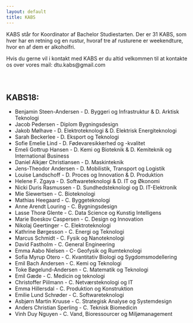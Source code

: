 ```yaml
---
layout: default
title: KABS
---
```


<p>KABS står for Koordinator af Bachelor Studiestarten. Der er 31 KABS, som hver har en retning og en rustur, hvoraf tre af rusturene er weekendture, hvor en af dem er alkoholfri. </p>
<p>Hvis du gerne vil i kontakt med KABS er du altid velkommen til at kontakte os over vores mail: dtu.kabs@gmail.com</p>

<h2>KABS18:</h2>
<ul>
  <li>Benjamin Steen-Andersen - D. Byggeri og Infrastruktur & D. Arktisk Teknologi</li>
  <li>Jacob Pedersen - Diplom Bygningsdesign</li>
  <li>Jakob Mølhave - D. Elektroteknologi & D. Elektrisk Energiteknologi</li>
  <li>Sarah Beckerlee - D. Eksport og Teknologi</li>
  <li>Sofie Emelie Lind - D. Fødevaresikkerhed og -kvalitet</li>
  <li>Emeli Gottrup Hansen - D. Kemi og Bioteknik & D. Kemiteknik og International Business</li>
  <li>Daniel Alkjær Christiansen - D. Maskinteknik</li>
  <li>Jens-Theodor Andersen - D. Mobilistik, Transport og Logistik</li>
  <li>Louise Landschoff - D. Proces og Innovation & D. Produktion</li>
  <li>Helene F. Zgaya - D. Softwareteknologi & D. IT og Økonomi</li>
  <li>Nicki Duris Rasmussen - D. Sundhedsteknologi og D. IT-Elektronik</li>
  <li>Mie Siewertsen - C. Bioteknologi</li>
  <li>Mathias Heegaard - C. Byggeteknologi</li>
  <li>Anne Arendt Louring - C. Bygningsdesign</li>
  <li>Lasse Thorø Glente - C. Data Science og Kunstig Intelligens</li>
  <li>Marie Boeskov Caspersen - C. Design og Innovation</li>
  <li>Nikolaj Geertinger - C. Elektroteknologi</li>
  <li>Kathrine Børgesson - C. Energi og Teknologi</li>
  <li>Marcus Schmidt - C. Fysik og Nanoteknologi</li>
  <li>David Fastholm - C. General Engineering</li>
  <li>Emma Aabo Nielsen - C- Geofysik og Rumteknologi</li>
  <li>Sofia Myrup Otero - C. Kvantitativ Biologi og Sygdomsmodellering</li>
  <li>Emil Bach Andersen - C. Kemi og Teknologi</li>
  <li>Toke Bøgelund-Andersen - C. Matematik og Teknologi</li>
  <li>Emil Gæde - C. Medicin og teknologi</li>
  <li>Christoffer Piilmann - C. Netværsteknologi og IT</li>
  <li>Emma Hillersdal - C. Produktion og Konstruktion</li>
  <li>Emilie Lund Schrøder - C. Softwareteknologi</li>
  <li>Asbjørn Martin Kruuse - C. Strategisk Analyse og Systemdesign</li>
  <li>Anders Christian Sperling - C. Teknisk Biomedicin</li>
  <li>Vinh Duy Nguyen - C. Vand, Bioressourcer og Miljømanagement</li>
  
</ul>
